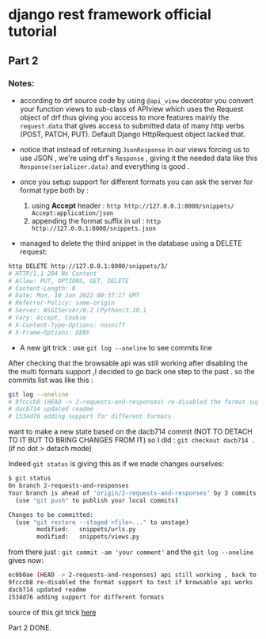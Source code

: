 # django rest framework official tutorial 
## Part 2

### Notes:
- according to drf source code by using `@api_view` decorator you convert your function views to sub-class of APIview which uses the Request object of drf thus giving you access to more features mainly the `request.data` that gives access to submitted data of many http verbs (POST, PATCH, PUT). Default Django HttpRequest object lacked that.

- notice that instead of returning `JsonResponse` in our views forcing us to use JSON , we're using drf's `Response` , giving it the needed data like this `Response(serializer.data)` and everything is good .

- once you setup support for different formats you can ask the server for format type both by :
  1. using **Accept** header : `http http://127.0.0.1:8000/snippets/ Accept:application/json`
  1. appending the format suffix in url : `http http://127.0.0.1:8000/snippets.json`
  
- managed to delete the third snippet in the database using a DELETE request: 
``` bash
http DELETE http://127.0.0.1:8000/snippets/3/                                                                                                       
# HTTP/1.1 204 No Content                                                                                                                               
# Allow: PUT, OPTIONS, GET, DELETE                                                                                                                      
# Content-Length: 0                                                                                                                                     
# Date: Mon, 10 Jan 2022 00:37:17 GMT                                                                                                                   
# Referrer-Policy: same-origin                                                                                                                          
# Server: WSGIServer/0.2 CPython/3.10.1                                                                                                                 
# Vary: Accept, Cookie                                                                                                                                  
# X-Content-Type-Options: nosniff                                                                                                                       
# X-Frame-Options: DENY
```

- A new git trick : use `git log --oneline` to see commits line

After checking that the browsable api was still working after disabling the the multi formats support ,I decided to go back one step to the past . so the commits list was like this :
``` bash
git log --oneline
# 9fcccb8 (HEAD -> 2-requests-and-responses) re-disabled the format support to test if browsable api works
# dacb714 updated readme
# 1534d76 adding support for different formats
```
want to make a new state based on the dacb714 commit (NOT TO DETACH TO IT BUT TO BRING CHANGES FROM IT) so I did : `git checkout dacb714 .` (if no dot > detach mode)

Indeed `git status` is giving this as if we made changes ourselves:
``` bash
$ git status 
On branch 2-requests-and-responses
Your branch is ahead of 'origin/2-requests-and-responses' by 3 commits.
  (use "git push" to publish your local commits)

Changes to be committed:
  (use "git restore --staged <file>..." to unstage)
        modified:   snippets/urls.py
        modified:   snippets/views.py
```
from there just : `git commit -am 'your comment'` and the `git log --oneline` gives now:
``` bash
ec0b0ae (HEAD -> 2-requests-and-responses) api still working , back to the future
9fcccb8 re-disabled the format support to test if browsable api works
dacb714 updated readme
1534d76 adding support for different formats
```
source of this git trick [here](https://medium.com/swlh/using-git-how-to-go-back-to-a-previous-commit-8579ccc8180f)

Part 2 DONE.